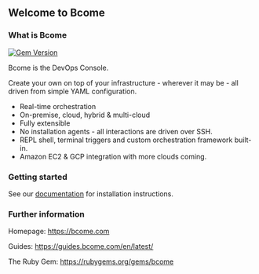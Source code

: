 ## Welcome to Bcome

### What is Bcome

[![Gem Version](https://badge.fury.io/rb/bcome.svg)](https://badge.fury.io/rb/bcome)

Bcome is the DevOps Console.

Create your own on top of your infrastructure - wherever it may be - all driven from simple YAML configuration.

- Real-time orchestration
- On-premise, cloud, hybrid & multi-cloud
- Fully extensible 
- No installation agents - all interactions are driven over SSH.
- REPL shell, terminal triggers and custom orchestration framework built-in.
- Amazon EC2 & GCP integration with more clouds coming.

### Getting started

See our <a href="https://docs.bcome.com/en/latest/">documentation</a> for installation instructions.

### Further information

Homepage: <a target="_blank" href="https://bcome.com/">https://bcome.com</a>

Guides: <a target="_blank" href="https://guides.bcome.com/en/latest/">https://guides.bcome.com/en/latest/</a>

The Ruby Gem: <a target="_blank" href="https://rubygems.org/gems/bcome">https://rubygems.org/gems/bcome</a>

